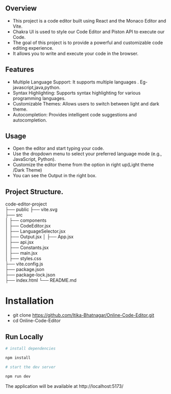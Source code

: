 ## Overview

* This project is a code editor built using React and the Monaco Editor and Vite.  
* Chakra UI is used to style our Code Editor and Piston API to execute our Code.  
* The goal of this project is to provide a powerful and customizable code editing experience.  
* It allows you to write and execute your code in the browser.  


## Features
* Multiple Language Support: It supports multiple languages . Eg- javascript,java,python.  
* Syntax Highlighting: Supports syntax highlighting for various programming languages.  
* Customizable Themes: Allows users to switch between light and dark theme.  
* Autocompletion: Provides intelligent code suggestions and autocompletion.  


## Usage
* Open the editor and start typing your code.  
* Use the dropdown menu to select your preferred language mode (e.g., JavaScript, Python).  
* Customize the editor theme from the option in right up(Light theme /Dark Theme)  
* You can see the Output in the right box.  

## Project Structure.
code-editor-project  
├── public ├── vite.svg  
├── src  
│   ├── components    
│        ├── CodeEditor.jsx  
│        ├── LanguageSelector.jsx  
│        ├── Output.jsx 
│     ├── App.jsx   
│     ├── api.jsx  
│     ├── Constants.jsx  
│     ├── main.jsx  
│     ├── styles.css  
├── vite.config.js  
├── package.json   
├── package-lock.json  
├── index.html
└── README.md  

# Installation 
* git clone https://github.com/Itika-Bhatnagar/Online-Code-Editor.git  
* cd Online-Code-Editor  

## Run Locally

```bash  
# install dependencies  

npm install  

# start the dev server  

npm run dev
```
The application will be available at http://localhost:5173/


